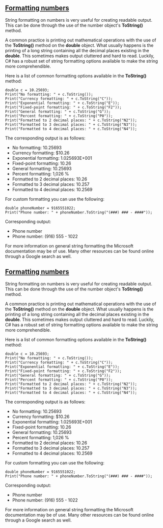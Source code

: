 ## [Formatting numbers](https://developer.ninjatrader.com/docs/desktop/formatting_numbers\#formatting-numbers)

String formatting on numbers is very useful for creating readable output. This can be done through the use of the number object's **ToString()** method.

A common practice is printing out mathematical operations with the use of the **ToString()** method on the **double** object. What usually happens is the printing of a long string containing all the decimal places existing in the **double**. This sometimes makes output cluttered and hard to read. Luckily, C# has a robust set of string formatting options available to make the string more comprehendible.

Here is a list of common formatting options available in the **ToString()** method:

```jsx-150469391 csharp
double c = 10.25693;
Print("No formatting: " + c.ToString());
Print("Currency formatting: " + c.ToString("C"));
Print("Exponential formatting: " + c.ToString("E"));
Print("Fixed-point formatting: " + c.ToString("F2"));
Print("General formatting: " + c.ToString("G"));
Print("Percent formatting: " + c.ToString("P0"));
Print("Formatted to 2 decimal places: " + c.ToString("N2"));
Print("Formatted to 3 decimal places: " + c.ToString("N3"));
Print("Formatted to 4 decimal places: " + c.ToString("N4"));

```

The corresponding output is as follows:

- No formatting: 10.25693
- Currency formatting: $10.26
- Exponential formatting: 1.025693E+001
- Fixed-point formatting: 10.26
- General formatting: 10.25693
- Percent formatting: 1,026 %
- Formatted to 2 decimal places: 10.26
- Formatted to 3 decimal places: 10.257
- Formatted to 4 decimal places: 10.2569

For custom formatting you can use the following:

```jsx-150469391 csharp
double phoneNumber = 9165551022;
Print("Phone number: " + phoneNumber.ToString("(###) ### - ####"));

```

Corresponding output:

- Phone number
- Phone number: (916) 555 - 1022

For more information on general string formatting the Microsoft documentation may be of use. Many other resources can be found online through a Google search as well.

## [Formatting numbers](https://developer.ninjatrader.com/docs/desktop/formatting_numbers\#formatting-numbers)

String formatting on numbers is very useful for creating readable output. This can be done through the use of the number object's **ToString()** method.

A common practice is printing out mathematical operations with the use of the **ToString()** method on the **double** object. What usually happens is the printing of a long string containing all the decimal places existing in the **double**. This sometimes makes output cluttered and hard to read. Luckily, C# has a robust set of string formatting options available to make the string more comprehendible.

Here is a list of common formatting options available in the **ToString()** method:

```jsx-150469391 csharp
double c = 10.25693;
Print("No formatting: " + c.ToString());
Print("Currency formatting: " + c.ToString("C"));
Print("Exponential formatting: " + c.ToString("E"));
Print("Fixed-point formatting: " + c.ToString("F2"));
Print("General formatting: " + c.ToString("G"));
Print("Percent formatting: " + c.ToString("P0"));
Print("Formatted to 2 decimal places: " + c.ToString("N2"));
Print("Formatted to 3 decimal places: " + c.ToString("N3"));
Print("Formatted to 4 decimal places: " + c.ToString("N4"));

```

The corresponding output is as follows:

- No formatting: 10.25693
- Currency formatting: $10.26
- Exponential formatting: 1.025693E+001
- Fixed-point formatting: 10.26
- General formatting: 10.25693
- Percent formatting: 1,026 %
- Formatted to 2 decimal places: 10.26
- Formatted to 3 decimal places: 10.257
- Formatted to 4 decimal places: 10.2569

For custom formatting you can use the following:

```jsx-150469391 csharp
double phoneNumber = 9165551022;
Print("Phone number: " + phoneNumber.ToString("(###) ### - ####"));

```

Corresponding output:

- Phone number
- Phone number: (916) 555 - 1022

For more information on general string formatting the Microsoft documentation may be of use. Many other resources can be found online through a Google search as well.